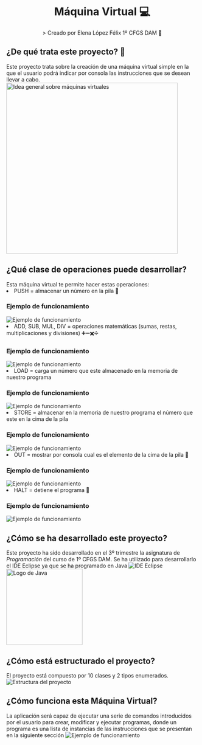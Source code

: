 <div align="center">
<h1 align="center"> Máquina Virtual 💻 </h1>
> Creado por Elena López Félix 1º CFGS DAM 📝
</div>
<h2>¿De qué trata este proyecto? 🤔</h2>
 Este proyecto trata sobre la creación de una máquina virtual simple en la que el usuario podrá indicar por consola las instrucciones que se desean llevar a cabo. 
 <img src="https://www.docpath.com/wp-content/uploads/features-and-advantages-of-virtual-machine-systems.png" alt="Idea general sobre máquinas virtuales" height="450px">
<h2>¿Qué clase de operaciones puede desarrollar? </h2>
Esta máquina virtual te permite hacer estas operaciones:
<li>PUSH = almacenar un número en la pila 📂</li>
<h3>Ejemplo de funcionamiento</h3>
<img src="" alt="Ejemplo de funcionamiento">
<li>ADD, SUB, MUL, DIV = operaciones matemáticas (sumas, restas, multiplicaciones y divisiones) ➕➖✖️➗</li>
<h3>Ejemplo de funcionamiento</h3>
<img src="" alt="Ejemplo de funcionamiento">
<li>LOAD = carga un número que este almacenado en la memoria de nuestro programa</li>
<h3>Ejemplo de funcionamiento</h3>
<img src="" alt="Ejemplo de funcionamiento">
<li>STORE = almacenar en la memoria de nuestro programa el número que este en la cima de la pila</li>
<h3>Ejemplo de funcionamiento</h3>
<img src="" alt="Ejemplo de funcionamiento">
<li>OUT = mostrar por consola cual es el elemento de la cima de la pila 🗻</li>
<h3>Ejemplo de funcionamiento</h3>
<img src="" alt="Ejemplo de funcionamiento">
<li>HALT = detiene el programa 🛑</li>
<h3>Ejemplo de funcionamiento</h3>
<img src="" alt="Ejemplo de funcionamiento">
<h2>¿Cómo se ha desarrollado este proyecto?</h2>
Este proyecto ha sido desarrollado en el 3º trimestre la asignatura de <i>Programación</i> del curso de 1º CFGS DAM. Se ha utilizado para desarrollarlo el IDE Eclipse ya que se ha programado en Java
<img src="https://encrypted-tbn0.gstatic.com/images?q=tbn:ANd9GcT5e61QZcOk2_7CaZAOTtL0KkZTaGLRgdk8gAjymLd_&s" alt="IDE Eclipse">
<img src="https://1000logos.net/wp-content/uploads/2020/09/Java-Logo.png" alt="Logo de Java" width="200px">
<h2>¿Cómo está estructurado el proyecto?</h2>
El proyecto está compuesto por 10 clases y 2 tipos enumerados.
<img src="" alt="Estructura del proyecto">
<h2>¿Cómo funciona esta Máquina Virtual?</h2>
La aplicación será capaz de ejecutar una serie de comandos introducidos por el usuario para crear, modificar y ejecutar programas, donde un programa es una lista de instancias de las instrucciones que se presentan en la siguiente sección
<img src="" alt="Ejemplo de funcionamiento">

 

